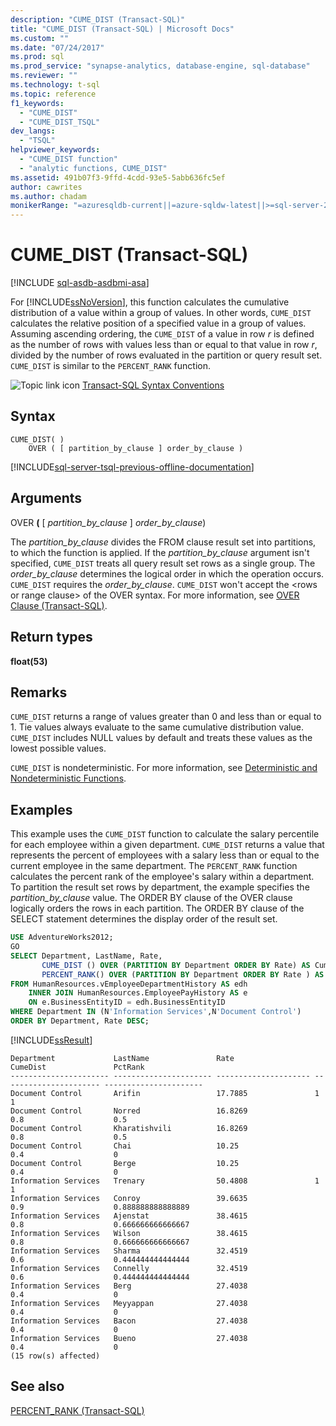 ```yaml
---
description: "CUME_DIST (Transact-SQL)"
title: "CUME_DIST (Transact-SQL) | Microsoft Docs"
ms.custom: ""
ms.date: "07/24/2017"
ms.prod: sql
ms.prod_service: "synapse-analytics, database-engine, sql-database"
ms.reviewer: ""
ms.technology: t-sql
ms.topic: reference
f1_keywords: 
  - "CUME_DIST"
  - "CUME_DIST_TSQL"
dev_langs: 
  - "TSQL"
helpviewer_keywords: 
  - "CUME_DIST function"
  - "analytic functions, CUME_DIST"
ms.assetid: 491b07f3-9ffd-4cdd-93e5-5abb636fc5ef
author: cawrites
ms.author: chadam
monikerRange: "=azuresqldb-current||=azure-sqldw-latest||>=sql-server-2016||>=sql-server-linux-2017||=azuresqldb-mi-current"
---
```

# CUME_DIST (Transact-SQL)
[!INCLUDE [sql-asdb-asdbmi-asa](../../includes/applies-to-version/sql-asdb-asdbmi-asa.md)]

For [!INCLUDE[ssNoVersion](../../includes/ssnoversion-md.md)], this function calculates the cumulative distribution of a value within a group of values. In other words, `CUME_DIST` calculates the relative position of a specified value in a group of values. Assuming ascending ordering, the `CUME_DIST` of a value in row _r_ is defined as the number of rows with values less than or equal to that value in row _r_, divided by the number of rows evaluated in the partition or query result set. `CUME_DIST` is similar to the `PERCENT_RANK` function.
  
![Topic link icon](../../database-engine/configure-windows/media/topic-link.gif "Topic link icon") [Transact-SQL Syntax Conventions](../../t-sql/language-elements/transact-sql-syntax-conventions-transact-sql.md)
  
## Syntax  
  
```syntaxsql
CUME_DIST( )  
    OVER ( [ partition_by_clause ] order_by_clause )  
```

[!INCLUDE[sql-server-tsql-previous-offline-documentation](../../includes/sql-server-tsql-previous-offline-documentation.md)]

## Arguments
OVER **(** [ _partition\_by\_clause_ ] _order\_by\_clause_)  

The _partition\_by\_clause_ divides the FROM clause result set into partitions, to which the function is applied. If the _partition\_by\_clause_ argument isn't specified, `CUME_DIST` treats all query result set rows as a single group. The _order\_by\_clause_ determines the logical order in which the operation occurs. `CUME_DIST` requires the _order\_by\_clause_. `CUME_DIST` won't accept the \<rows or range clause> of the OVER syntax. For more information, see [OVER Clause &#40;Transact-SQL&#41;](../../t-sql/queries/select-over-clause-transact-sql.md).
  
## Return types
**float(53)**
  
## Remarks  
`CUME_DIST` returns a range of values greater than 0 and less than or equal to 1. Tie values always evaluate to the same cumulative distribution value. `CUME_DIST` includes NULL values by default and treats these values as the lowest possible values.
  
`CUME_DIST` is nondeterministic. For more information, see [Deterministic and Nondeterministic Functions](../../relational-databases/user-defined-functions/deterministic-and-nondeterministic-functions.md).
  
## Examples  
This example uses the `CUME_DIST` function to calculate the salary percentile for each employee within a given department. `CUME_DIST` returns a value that represents the percent of employees with a salary less than or equal to the current employee in the same department. The `PERCENT_RANK` function calculates the percent rank of the employee's salary within a department. To partition the result set rows by department, the example specifies the _partition\_by\_clause_ value. The ORDER BY clause of the OVER clause logically orders the rows in each partition. The ORDER BY clause of the SELECT statement determines the display order of the result set.
  
```sql
USE AdventureWorks2012;  
GO  
SELECT Department, LastName, Rate,   
       CUME_DIST () OVER (PARTITION BY Department ORDER BY Rate) AS CumeDist,   
       PERCENT_RANK() OVER (PARTITION BY Department ORDER BY Rate ) AS PctRank  
FROM HumanResources.vEmployeeDepartmentHistory AS edh  
    INNER JOIN HumanResources.EmployeePayHistory AS e    
    ON e.BusinessEntityID = edh.BusinessEntityID  
WHERE Department IN (N'Information Services',N'Document Control')   
ORDER BY Department, Rate DESC;  
```  
  
[!INCLUDE[ssResult](../../includes/ssresult-md.md)]
  
```
Department             LastName               Rate                  CumeDist               PctRank  
---------------------- ---------------------- --------------------- ---------------------- ----------------------  
Document Control       Arifin                 17.7885               1                      1  
Document Control       Norred                 16.8269               0.8                    0.5  
Document Control       Kharatishvili          16.8269               0.8                    0.5  
Document Control       Chai                   10.25                 0.4                    0  
Document Control       Berge                  10.25                 0.4                    0  
Information Services   Trenary                50.4808               1                      1  
Information Services   Conroy                 39.6635               0.9                    0.888888888888889  
Information Services   Ajenstat               38.4615               0.8                    0.666666666666667  
Information Services   Wilson                 38.4615               0.8                    0.666666666666667  
Information Services   Sharma                 32.4519               0.6                    0.444444444444444  
Information Services   Connelly               32.4519               0.6                    0.444444444444444  
Information Services   Berg                   27.4038               0.4                    0  
Information Services   Meyyappan              27.4038               0.4                    0  
Information Services   Bacon                  27.4038               0.4                    0  
Information Services   Bueno                  27.4038               0.4                    0  
(15 row(s) affected)  
```  
  
## See also
[PERCENT_RANK &#40;Transact-SQL&#41;](../../t-sql/functions/percent-rank-transact-sql.md)
  
  
